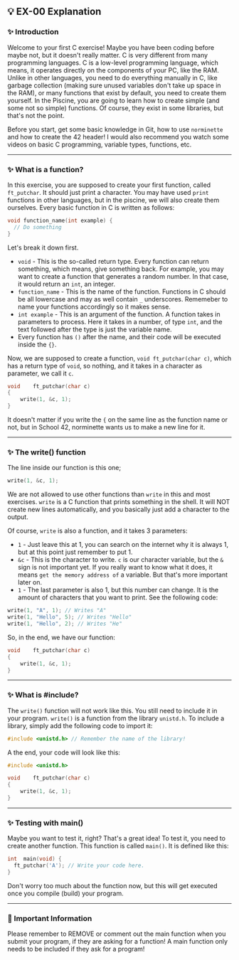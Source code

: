 ## 💡 EX-00 Explanation

### ✨ Introduction

Welcome to your first C exercise! Maybe you have been coding before maybe not, but it doesn't really matter. C is very different from many programming languages. C is a low-level programming language, which means, it operates directly on the components of your PC, like the RAM. Unlike in other languages, you need to
do everything manually in C, like garbage collection (making sure unused variables don't take up space in the RAM), or many functions that exist by default, you need to create them yourself. In the Piscine, you are going to learn how to create simple (and some not so simple) functions. Of course, they exist in some
libraries, but that's not the point.

Before you start, get some basic knowledge in Git, how to use `norminette` and how to create the 42 header!
I would also recommend you watch some videos on basic C programming, variable types, functions, etc.

---
### ✨ What is a function?

In this exercise, you are supposed to create your first function, called `ft_putchar`. It should just print a character. You may have used `print` functions in other languages, but in the piscine, we will also create them ourselves. Every basic function in C is written as follows:
```c
void function_name(int example) {
  // Do something
}
```
Let's break it down first.
- `void` - This is the so-called return type. Every function can return something, which means, give something back. For example, you may want to create a function that generates a random number. In that case, it would return an `int`, an integer.
- `function_name` - This is the name of the function. Functions in C should be all lowercase and may as well contain `_` underscores. Rememeber to name your functions accordingly so it makes sense.
- `int example` - This is an argument of the function. A function takes in parameters to process. Here it takes in a number, of type `int`, and the text followed after the type is just the variable name.
- Every function has `()` after the name, and their code will be executed inside the `{}`.

Now, we are supposed to create a function, `void ft_putchar(char c)`, which has a return type of `void`, so nothing, and it takes in a character as parameter, we call it `c`.
```c
void	ft_putchar(char c)
{
	write(1, &c, 1);
}
```
It doesn't matter if you write the `{` on the same line as the function name or not, but in School 42, norminette wants us to make a new line for it.

---
### ✨ The write() function

The line inside our function is this one;
```c
write(1, &c, 1);
```

We are not allowed to use other functions than `write` in this and most exercises. `write` is a C function that prints something in the shell. It will NOT create new lines automatically, and you basically just add a character to the output.

Of course, `write` is also a function, and it takes 3 parameters:
- `1` - Just leave this at 1, you can search on the internet why it is always 1, but at this point just remember to put 1.
- `&c` - This is the character to write. `c` is our character variable, but the `&` sign is not important yet. If you really want to know what it does, it means `get the memory address of` a variable. But that's more important later on.
- `1` - The last parameter is also 1, but this number can change. It is the amount of characters that you want to print. See the following code:
```c
write(1, "A", 1); // Writes "A"
write(1, "Hello", 5); // Writes "Hello"
write(1, "Hello", 2); // Writes "He"
```

So, in the end, we have our function:
```c
void	ft_putchar(char c)
{
	write(1, &c, 1);
}
```

---
### ✨ What is #include?

The `write()` function will not work like this. You still need to include it in your program. `write()` is a function from the library `unistd.h`. To include a library, simply add the following code to import it:
```c
#include <unistd.h> // Remember the name of the library!
```
A the end, your code will look like this:
```c
#include <unistd.h>

void	ft_putchar(char c)
{
	write(1, &c, 1);
}
```

---
### ✨ Testing with main()

Maybe you want to test it, right? That's a great idea! To test it, you need to create another function. This function is called `main()`. It is defined like this:
```c
int  main(void) {
  ft_putchar('A'); // Write your code here.
}
```

Don't worry too much about the function now, but this will get executed once you compile (build) your program.

---
### 🚨 Important Information

Please remember to REMOVE or comment out the main function when you submit your program, if they are asking for a function! A main function only needs to be included if they ask for a program!
